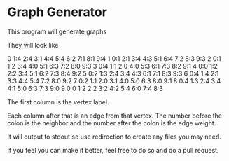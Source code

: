 # Graph Generator


This program will generate graphs

They will look like

0 1:4 2:4 3:1 4:4 5:4 6:2 7:1 8:1 9:4
1 0:1 2:1 3:4 4:3 5:1 6:4 7:2 8:3 9:3
2 0:1 1:2 3:4 4:0 5:1 6:3 7:2 8:0 9:3
3 0:4 1:1 2:0 4:0 5:3 6:1 7:3 8:2 9:1
4 0:0 1:2 2:2 3:4 5:1 6:2 7:3 8:4 9:2
5 0:2 1:3 2:4 3:4 4:3 6:1 7:1 8:3 9:3
6 0:4 1:4 2:1 3:3 4:4 5:4 7:2 8:0 9:2
7 0:2 1:1 2:0 3:1 4:0 5:0 6:3 8:0 9:1
8 0:4 1:3 2:4 3:4 4:1 5:0 6:3 7:3 9:0
9 0:0 1:2 2:2 3:2 4:2 5:4 6:0 7:4 8:3

The first column is the vertex label.

Each column after that is an edge from that vertex. The number before the colon is the neighbor and the number after the colon is the edge weight.

It will output to stdout so use redirection to create any files you may need.

If you feel you can make it better, feel free to do so and do a pull request.
